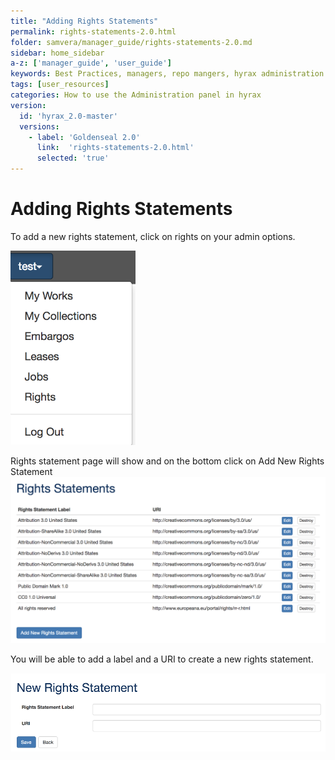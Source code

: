 ```yaml
---
title: "Adding Rights Statements"
permalink: rights-statements-2.0.html
folder: samvera/manager_guide/rights-statements-2.0.md
sidebar: home_sidebar
a-z: ['manager_guide', 'user_guide']
keywords: Best Practices, managers, repo mangers, hyrax administration
tags: [user_resources]
categories: How to use the Administration panel in hyrax
version:
  id: 'hyrax_2.0-master'
  versions:  
    - label: 'Goldenseal 2.0'
      link:  'rights-statements-2.0.html'
      selected: 'true'
---
```


# Adding Rights Statements

To add a new rights statement, click on rights on your admin options.

![Add New Generic Work](images\screenshots\rights-1.png)

Rights statement page will show and on the bottom click on Add New Rights Statement
![Add New Generic Work](images\screenshots\rights-2.png)

You will be able to add a label and a URI to create a new rights statement.

![Add New Generic Work](images\screenshots\rights-3.png)
